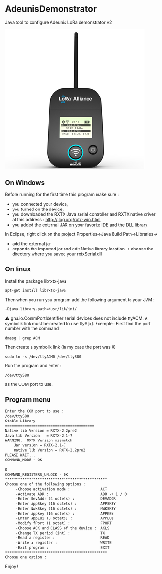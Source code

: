 # AdeunisDemonstrator
Java tool to configure Adeunis LoRa demonstrator v2

![alt tag](https://github.com/onesse/AdeunisDemonstrator/blob/master/adeunis/LoRa_demonstrator.png?raw=true)

## On Windows

Before running for the first time this program make sure :
- you connected your device,
- you turned on the device,
- you downloaded the RXTX Java serial controller and RXTX native driver at this address : http://jlog.org/rxtx-win.html
- you added the external JAR on your favorite IDE and the DLL library 

In Eclipse, right click on the project Properties->Java Build Path->Libraries->
- add the external jar
- expands the imported jar and edit Native library location -> choose the directory where you saved your rxtxSerial.dll

## On linux
Install the package librxtx-java
```
apt-get install librxtx-java
```
Then when you run you program add the following argument to your JVM :
```
-Djava.library.path=/usr/lib/jni/
```
:warning: gnu.io.CommPortIdentifier serial devices does not include ttyACM. A symbolik link must be created to use ttyS[x]. Exemple : 
First find the port number with the command
```
dmesg | grep ACM
```
Then create a symbolik link (in my case the port was 0)

```
sudo ln -s /dev/ttyACM0 /dev/ttyS80
```
Run the program and enter :
```
/dev/ttyS80
```
as the COM port to use.

## Program menu
```
Enter the COM port to use : 
/dev/ttyS80
Stable Library
=========================================
Native lib Version = RXTX-2.2pre2
Java lib Version   = RXTX-2.1-7
WARNING:  RXTX Version mismatch
	Jar version = RXTX-2.1-7
	native lib Version = RXTX-2.2pre2
PLEASE WAIT...
COMMAND_MODE - OK

O
COMMAND_REGISTERS_UNLOCK - OK
***********************************************
Choose one of the following options : 
	 -Choose activation mode :              ACT
	 -Activate ADR :                        ADR -> 1 / 0
	 -Enter DevAddr (4 octets) :            DEVADDR
	 -Enter AppSkey (16 octets) :           APPSKEY
	 -Enter NwkSkey (16 octets) :           NWKSKEY
	 -Enter Appkey (16 octets) :            APPKEY
	 -Enter AppEui (8 octets) :             APPEUI
	 -Modify fPort (1 octet) :              FPORT
	 -Choose ACK and CLASS of the device :  AKLS
	 -Change TX period (int) :              TX
	 -Read a register :                     READ
	 -Write a register :                    WRITE
	 -Exit program :                        EXIT
***********************************************
Choose one option :
```

Enjoy !
